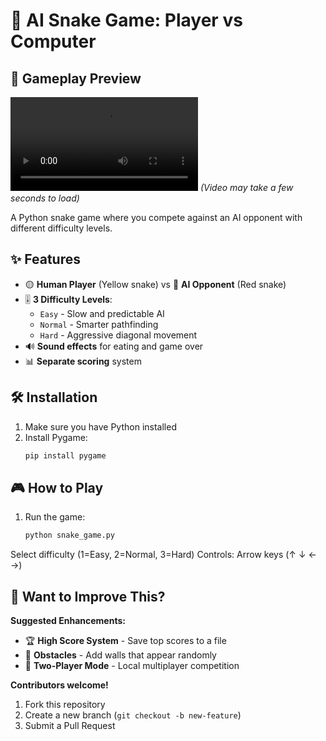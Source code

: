 # 🐍 AI Snake Game: Player vs Computer

## 🎥 Gameplay Preview
![Gameplay Video](snake.mp4) *(Video may take a few seconds to load)*

A Python snake game where you compete against an AI opponent with different difficulty levels.

## ✨ Features
- 🟡 **Human Player** (Yellow snake) vs 🔴 **AI Opponent** (Red snake)
- 🎚️ **3 Difficulty Levels**:
  - `Easy` - Slow and predictable AI
  - `Normal` - Smarter pathfinding
  - `Hard` - Aggressive diagonal movement
- 🔊 **Sound effects** for eating and game over
- 📊 **Separate scoring** system

## 🛠️ Installation
1. Make sure you have Python installed
2. Install Pygame:
   ```bash
   pip install pygame

## 🎮 How to Play
1. Run the game:
   ```bash
   python snake_game.py

  Select difficulty (1=Easy, 2=Normal, 3=Hard)
  Controls: Arrow keys (↑ ↓ ← →)

## 🤝 Want to Improve This?

**Suggested Enhancements:**  
- 🏆 **High Score System** - Save top scores to a file  
- 🧱 **Obstacles** - Add walls that appear randomly  
- 👥 **Two-Player Mode** - Local multiplayer competition  

**Contributors welcome!**  
1. Fork this repository  
2. Create a new branch (`git checkout -b new-feature`)  
3. Submit a Pull Request  

